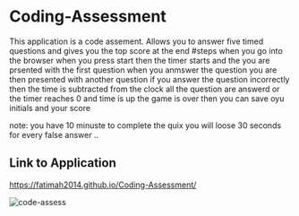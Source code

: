 # Coding-Assessment
This application is a code assement. Allows you to answer five timed questions and gives you the top score at the end
#steps
 when you go into the browser 
 when you press start
 then the timer starts and the you are prsented with the first question 
 when you anmswer the question 
 you are then presented with another question 
 if you answer the question incorrectly 
 then the time is subtracted from the clock 
 all the question are answerd or the timer reaches 0 and time is up
 the game is over
 then you can save oyu initials and your score 

note:
 you have 10 minuste to complete the quix
 you will loose 30 seconds for every false answer
 ..

## Link to Application

 https://fatimah2014.github.io/Coding-Assessment/
 
 
![code-assess](https://user-images.githubusercontent.com/80806004/119921660-60ecb280-bf3c-11eb-8fb2-52c6fac3e8c7.jpg)




